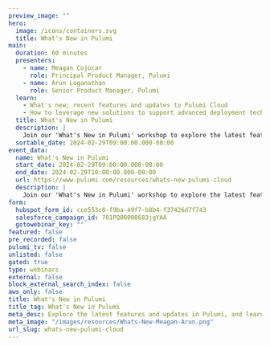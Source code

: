 ```yaml
---
preview_image: ""
hero:
  image: /icons/containers.svg
  title: What's New in Pulumi
main:
  duration: 60 minutes
  presenters:
    - name: Meagan Cojocar
      role: Principal Product Manager, Pulumi
    - name: Arun Loganathan
      role: Senior Product Manager, Pulumi
  learn:
    - What's new; recent features and updates to Pulumi Cloud
    - How to leverage new solutions to support advanced deployment techniques
  title: What's New in Pulumi
  description: |
    Join our 'What's New in Pulumi' workshop to explore the latest features and updates in Pulumi. Learn how these enhancements can streamline your cloud infrastructure management, with practical demonstrations and insights into advanced deployment techniques. Ideal for developers looking to leverage Pulumi's cutting-edge tools for efficient cloud solutions.
  sortable_date: 2024-02-29T09:00:00.000-08:00
event_data:
  name: What's New in Pulumi
  start_date: 2024-02-29T09:00:00.000-08:00
  end_date: 2024-02-29T10:00:00.000-08:00
  url: https://www.pulumi.com/resources/whats-new-pulumi-cloud
  description: |
    Join our 'What's New in Pulumi' workshop to explore the latest features and updates in Pulumi. Learn how these enhancements can streamline your cloud infrastructure management, with practical demonstrations and insights into advanced deployment techniques. Ideal for developers looking to leverage Pulumi's cutting-edge tools for efficient cloud solutions.
form:
  hubspot_form_id: cce553c0-f9ba-49f7-b8b4-f37426d7f743
  salesforce_campaign_id: 701PQ00000683jgYAA
  gotowebinar_key: ""
featured: false
pre_recorded: false
pulumi_tv: false
unlisted: false
gated: true
type: webinars
external: false
block_external_search_index: false
aws_only: false
title: What's New in Pulumi
title_tag: What's New in Pulumi
meta_desc: Explore the latest features and updates in Pulumi, and learn how these enhancements can streamline your cloud infrastructure management.
meta_image: "/images/resources/Whats-New-Meagan-Arun.png"
url_slug: whats-new-pulumi-cloud
---
```

